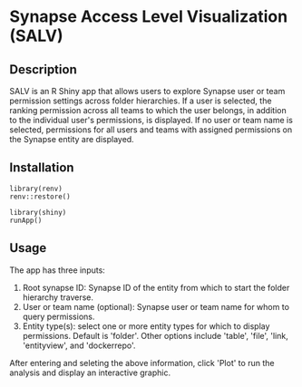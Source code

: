 # Synapse Access Level Visualization (SALV)

## Description

SALV is an R Shiny app that allows users to explore Synapse user or team permission settings across folder hierarchies.  If a user is selected, the ranking permission across all teams to which the user belongs, in addition to the individual user's permissions, is displayed.  If no user or team name is selected, permissions for all users and teams with assigned permissions on the Synapse entity are displayed.  

## Installation

```
library(renv)
renv::restore()

library(shiny)
runApp()
```

## Usage

The app has three inputs:
1. Root synapse ID: Synapse ID of the entity from which to start the folder hierarchy traverse.
2. User or team name (optional): Synapse user or team name for whom to query permissions. 
3. Entity type(s): select one or more entity types for which to display permissions. Default is 'folder'.  Other options include 'table', 'file', 'link, 'entityview', and 'dockerrepo'.  

After entering and seleting the above information, click 'Plot' to run the analysis and display an interactive graphic.  
